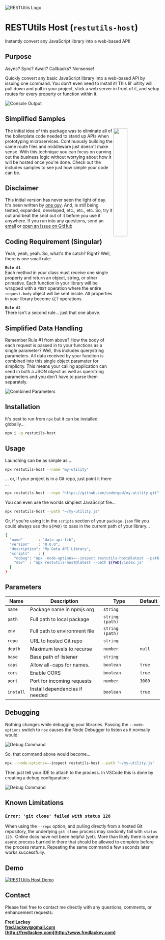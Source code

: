 ![RESTUtils Logo](./docs/images/logo-wide.png)

# RESTUtils Host (`restutils-host`)

Instantly convert any JavaScript library into a web-based API!

## Purpose  

Async?  Sync?  Await?  Callbacks?  Nonsense!

Quickly convert any basic JavaScript library into a web-based API by issuing one command.  You don't even need to install it!  This lil' uitlity will pull down and pull in your project, stick a web server in front of it, and setup routes for every property or function within it.

![Console Output](./docs/images/console-output-short.png)

## Simplified Samples

<img align="right" width="30%" height="30%" src="./docs/images/samples.png">
The initial idea of this package was to eliminate all of the boilerplate code needed to stand up APIs when prototyping microservices.  Continuously building the same route files and middleware just doesn't make sense.  With this technique you can focus on carving out the business logic without worrying about how it will be hosted once you're done.  Check out the includes samples to see just how simple your code can be.

## Disclaimer  

This initial version has never seen the light of day.  It's been written by [one guy](https://www.fredlackey.com).  And, is still being tested, expanded, developed, etc., etc., etc.  So, try it out and beat the snot out of it before you use it anywhere.  If you run into any quesitons, send an [email](mailto:fred.lackey@gmail.com) or [open an issue on GitHub](https://github.com/restutils/restutils-host/issues)

## Coding Requirement (Singular)

Yeah, yeah, yeah.  So, what's the catch?  Right?  Well, there is one small rule:

**`Rule #1`**  
Each method in your class must receive one single property and return an object, string, or other primative.  Each function in your library will be wrapped with a `POST` operation where the entire `request.body` object will be sent inside.  All properties in your library become `GET` operations.

**`Rule #2`**  
There isn't a second rule... just that one above.

## Simplified Data Handling

Remember Rule #1 from above?  How the body of each request is passed in to your functions as a single parameter?  Well, this includes querystring parameters.  All data received by your function is combined into this single object parameter for simplicity.  This means your calling application can send in both a JSON object as well as querstring parameters and you don't have to parse them separately.

![Combined Parameters](./docs/images/merged-params.png)

## Installation

It's best to run from `npx` but it can be installed globally...

```bash
npm i -g restutils-host
```

## Usage  

Launching can be as simple as ... 

```bash
npx restutils-host --name "my-utility"
```

... or, if your project is in a Git repo, just point it there ... 

```bash
npx restutils-host --repo "https://github.com/codergod/my-utility.git"
```

You can even use the worlds simplest JavaScript file...

```bash
npx restutils-host --path "~/my-utility.js"
```

Or, if you're using it in the `scripts` section of your `package.json` file you could always use the `${PWD}` to pass in the current path of your library...

```bash
{
  "name"       : "data-api-lib",
  "version"    : "0.0.0",
  "description": "My Data API Library",
  "scripts"    : {
    "debug": "npx -node-options=--inspect restutils-host@latest --path ${PWD}/index.js",
    "dev"  : "npx restutils-host@latest --path ${PWD}/index.js"
  }
}
```

## Parameters

| Name      | Description                    | Type            | Default |
|-----------|--------------------------------|-----------------|---------|
| `name`    | Package name in npmjs.org      | `string`        |         |
| `path`    | Full path to local package     | `string (path)` |         |
| `env`     | Full path to environment file  | `string (path)` |         |
| `repo`    | URL to hosted Git repo         | `string`        |         |
| `depth`   | Maximum levels to recurse      | `number`        | `null`  |
| `base`    | Base path of listener          | `string`        |         |
| `caps`    | Allow all-caps for names.      | `boolean`       | `true`  |
| `cors`    | Enable CORS                    | `boolean`       | `true`  |
| `port`    | Port for incoming requests     | `number`        | `3000`  |
| `install` | Install dependencies if needed | `boolean`       | `true`  |

## Debugging

Nothing changes while debugging your libraries.  Passing the `--node-options` switch to `npx` causes the Node Debugger to listen as it normally would:

![Debug Command](./docs/images/debugging-command.png)

  So, that command above would become...

```bash
npx --node-options=--inspect restutils-host --path "~/my-utility.js"
```

Then just tell your IDE to attach to the process.  In VSCode this is done by creating a debug configuration: 

![Debug Command](./docs/images/debugging-attach.png)

## Known Limitations

### `Error: 'git clone' failed with status 128`

When using the `--repo` option, and pulling directly from a hosted Git repository, the underlying `git clone` process may randomly fail with `status 128.`  Online docs have not been helpful (yet).  More than likely there is some async process burried in there that should be allowed to complete before the process returns.  Repeating the same command a few seconds later works successfully.

## Demo

[![RESTUtils Host Demo](./docs/images/thumb.png)](https://www.youtube.com/watch?v=gfu1ubVC3gg)

## Contact

Please feel free to contact me directly with any questions, comments, or enhancement requests:

**Fred Lackey**  
**[fred.lackey@gmail.com](mailto://fred.lackey@gmail.com)**  
**[http://fredlackey.com](http://www.fredlackey.com)**  
